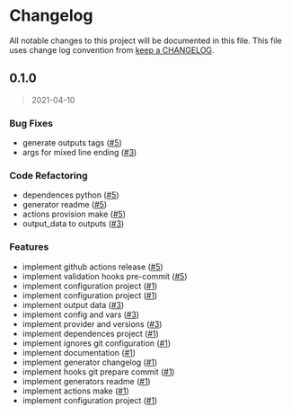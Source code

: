 # Changelog

All notable changes to this project will be documented in this file. This file uses change log convention from [keep a CHANGELOG](http://keepachangelog.com/en/0.3.0/).

<a name="0.1.0"></a>

## 0.1.0

> 2021-04-10

### Bug Fixes

- generate outputs tags ([#5](https://github.com/hadenlabs/terraform-tags/issues/5))
- args for mixed line ending ([#3](https://github.com/hadenlabs/terraform-tags/issues/3))

### Code Refactoring

- dependences python ([#5](https://github.com/hadenlabs/terraform-tags/issues/5))
- generator readme ([#5](https://github.com/hadenlabs/terraform-tags/issues/5))
- actions provision make ([#5](https://github.com/hadenlabs/terraform-tags/issues/5))
- output_data to outputs ([#3](https://github.com/hadenlabs/terraform-tags/issues/3))

### Features

- implement github actions release ([#5](https://github.com/hadenlabs/terraform-tags/issues/5))
- implement validation hooks pre-commit ([#5](https://github.com/hadenlabs/terraform-tags/issues/5))
- implement configuration project ([#1](https://github.com/hadenlabs/terraform-tags/issues/1))
- implement configuration project ([#1](https://github.com/hadenlabs/terraform-tags/issues/1))
- implement output data ([#3](https://github.com/hadenlabs/terraform-tags/issues/3))
- implement config and vars ([#3](https://github.com/hadenlabs/terraform-tags/issues/3))
- implement provider and versions ([#3](https://github.com/hadenlabs/terraform-tags/issues/3))
- implement dependences project ([#1](https://github.com/hadenlabs/terraform-tags/issues/1))
- implement ignores git configuration ([#1](https://github.com/hadenlabs/terraform-tags/issues/1))
- implement documentation ([#1](https://github.com/hadenlabs/terraform-tags/issues/1))
- implement generator changelog ([#1](https://github.com/hadenlabs/terraform-tags/issues/1))
- implement hooks git prepare commit ([#1](https://github.com/hadenlabs/terraform-tags/issues/1))
- implement generators readme ([#1](https://github.com/hadenlabs/terraform-tags/issues/1))
- implement actions make ([#1](https://github.com/hadenlabs/terraform-tags/issues/1))
- implement configuration project ([#1](https://github.com/hadenlabs/terraform-tags/issues/1))
